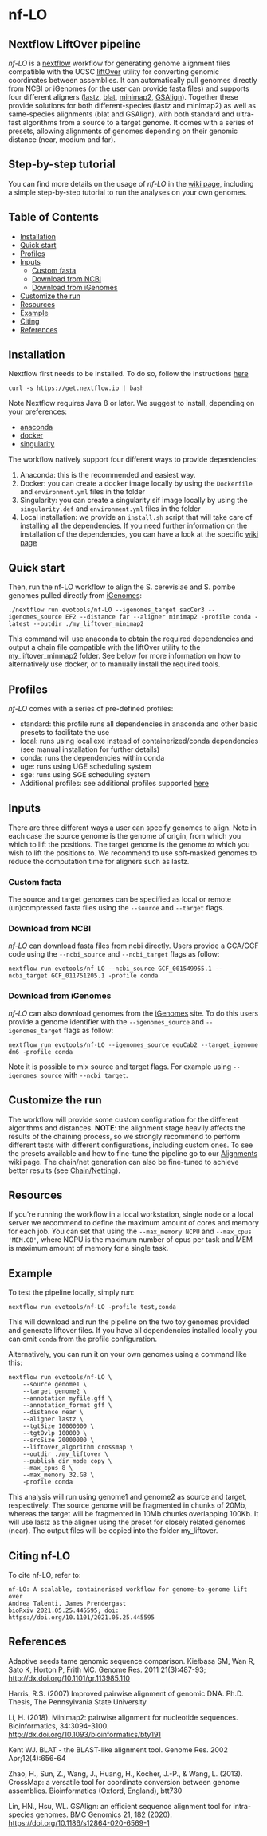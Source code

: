 # nf-LO
## Nextflow LiftOver pipeline
*nf-LO* is a [nextflow](https://www.nextflow.io/) workflow for generating genome alignment files compatible with the UCSC [liftOver](https://genome.ucsc.edu/cgi-bin/hgLiftOver) utility for converting genomic coordinates between assemblies. It can automatically pull genomes directly from NCBI or iGenomes (or the user can provide fasta files) and supports four different aligners ([lastz](https://github.com/UCSantaCruzComputationalGenomicsLab/lastz), [blat](https://hgdownload.soe.ucsc.edu/admin/exe/linux.x86_64/blat/), [minimap2](https://github.com/lh3/minimap2), [GSAlign](https://github.com/hsinnan75/GSAlign)). Together these provide solutions for both different-species (lastz and minimap2) as well as same-species alignments (blat and GSAlign), with both standard and ultra-fast algorithms from a source to a target genome. It comes with a series of presets, allowing alignments of genomes depending on their genomic distance (near, medium and far). 

## Step-by-step tutorial
You can find more details on the usage of *nf-LO* in the [wiki page](https://github.com/evotools/nf-LO/wiki), including a simple step-by-step tutorial to run the analyses on your own genomes.

## Table of Contents

- [Installation](#Installation)
- [Quick start](#Quick-start)
- [Profiles](#Profiles)
- [Inputs](#Inputs)
  - [Custom fasta](#Custom-fasta)
  - [Download from NCBI](#Download-from-NCBI)
  - [Download from iGenomes](#Download-from-iGenomes)
- [Customize the run](#Customize-the-run)
- [Resources](#Resources) 
- [Example](#Example)
- [Citing](#Citing-nf-LO)
- [References](#References)

## Installation
Nextflow first needs to be installed. 
To do so, follow the instructions [here](https://www.nextflow.io/)
```
curl -s https://get.nextflow.io | bash
```
Note Nextflow requires Java 8 or later.
We suggest to install, depending on your preferences:
 - [anaconda](https://www.anaconda.com/products/individual)
 - [docker](https://www.docker.com/)
 - [singularity](https://sylabs.io/)

The workflow natively support four different ways to provide dependencies:
1. Anaconda: this is the recommended and easiest way.
2. Docker: you can create a docker image locally by using the `Dockerfile` and `environment.yml` files in the folder
3. Singularity: you can create a singularity sif image locally by using the `singularity.def` and `environment.yml` files in the folder
4. Local installation: we provide an `install.sh` script that will take care of installing all the dependencies.
If you need further information on the installation of the dependencies, you can have a look at the specific [wiki page](https://github.com/evotools/nf-LO/wiki/Installation)

## Quick start
Then, run the nf-LO workflow to align the S. cerevisiae and S. pombe genomes pulled directly from [iGenomes](https://emea.support.illumina.com/sequencing/sequencing_software/igenome.html):
```
./nextflow run evotools/nf-LO --igenomes_target sacCer3 --igenomes_source EF2 --distance far --aligner minimap2 -profile conda -latest --outdir ./my_liftover_minimap2
```
This command will use anaconda to obtain the required dependencies and output a chain file compatible with the liftOver utility to the my_liftover_minmap2 folder. See below for more information on how to alternatively use docker, or to manually install the required tools.

## Profiles
*nf-LO* comes with a series of pre-defined profiles:
 - standard: this profile runs all dependencies in anaconda and other basic presets to facilitate the use
 - local: runs using local exe instead of containerized/conda dependencies (see manual installation for further details)
 - conda: runs the dependencies within conda
 - uge: runs using UGE scheduling system
 - sge: runs using SGE scheduling system
 - Additional profiles: see additional profiles supported [here](http://www.github.com/nf-core/configs)

## Inputs

There are three different ways a user can specify genomes to align. Note in each case the source genome is the genome of origin, from which you which to lift the positions. The target genome is the genome *to* which you wish to lift the positions to. 
We recommend to use soft-masked genomes to reduce the computation time for aligners such as lastz. 

### Custom fasta
The source and target genomes can be specified as local or remote (un)compressed fasta files using the `--source` and `--target` flags. 
### Download from NCBI
*nf-LO* can download fasta files from ncbi directly. Users provide a GCA/GCF code using the `--ncbi_source` and `--ncbi_target` flags as follow:
```
nextflow run evotools/nf-LO --ncbi_source GCF_001549955.1 --ncbi_target GCF_011751205.1 -profile conda 
```
### Download from iGenomes
*nf-LO* can also download genomes from the [iGenomes](https://emea.support.illumina.com/sequencing/sequencing_software/igenome.html) site. To do this users provide a genome identifier with the `--igenomes_source` and `--igenomes_target` flags as follow:
```
nextflow run evotools/nf-LO --igenomes_source equCab2 --target_igenome dm6 -profile conda 
```

Note it is possible to mix source and target flags. For example using `--igenomes_source` with `--ncbi_target`.

## Customize the run 
The workflow will provide some custom configuration for the different algorithms and distances. 
**NOTE**: the alignment stage heavily affects the results of the chaining process, so we strongly recommend to perform different tests with different configurations, including custom ones.
To see the presets available and how to fine-tune the pipeline go to our [Alignments](https://github.com/evotools/nf-LO/wiki/Alignments) wiki page.
The chain/net generation can also be fine-tuned to achieve better results (see [Chain/Netting](https://github.com/evotools/nf-LO/wiki/Chain-Netting)).

## Resources
If you're running the workflow in a local workstation, single node or a local server we recommend to define the maximum amount of cores and memory for each job.
You can set that using the `--max_memory NCPU` and `--max_cpus 'MEM.GB'`, where NCPU is the maximum number of cpus per task and MEM is maximum amount of memory for a single task.

## Example
To test the pipeline locally, simply run:
```
nextflow run evotools/nf-LO -profile test,conda
```
This will download and run the pipeline on the two toy genomes provided and generate liftover files. If you have all dependencies installed locally
you can omit ```conda``` from the profile configuration.

Alternatively, you can run it on your own genomes using a command like this:
```
nextflow run evotools/nf-LO \
    --source genome1 \
    --target genome2 \
    --annotation myfile.gff \
    --annotation_format gff \
    --distance near \
    --aligner lastz \
    --tgtSize 10000000 \
    --tgtOvlp 100000 \
    --srcSize 20000000 \
    --liftover_algorithm crossmap \
    --outdir ./my_liftover \
    --publish_dir_mode copy \
    --max_cpus 8 \
    --max_memory 32.GB \
    -profile conda 
```
This analysis will run using genome1 and genome2 as source and target, respectively. The source genome will be fragmented in chunks of 20Mb, 
whereas the target will be fragmented in 10Mb chunks overlapping 100Kb. It will use lastz as the aligner using the preset for closely related genomes (near).
The output files will be copied into the folder my_liftover.

## Citing nf-LO
To cite nf-LO, refer to:
```
nf-LO: A scalable, containerised workflow for genome-to-genome lift over
Andrea Talenti, James Prendergast
bioRxiv 2021.05.25.445595; doi: https://doi.org/10.1101/2021.05.25.445595
```

## References
Adaptive seeds tame genomic sequence comparison. Kiełbasa SM, Wan R, Sato K, Horton P, Frith MC. Genome Res. 2011 21(3):487-93; http://dx.doi.org/10.1101/gr.113985.110

Harris, R.S. (2007) Improved pairwise alignment of genomic DNA. Ph.D. Thesis, The Pennsylvania State University

Li, H. (2018). Minimap2: pairwise alignment for nucleotide sequences. Bioinformatics, 34:3094-3100. http://dx.doi.org/10.1093/bioinformatics/bty191

Kent WJ. BLAT - the BLAST-like alignment tool. Genome Res. 2002 Apr;12(4):656-64

Zhao, H., Sun, Z., Wang, J., Huang, H., Kocher, J.-P., & Wang, L. (2013). CrossMap: a versatile tool for coordinate conversion between genome assemblies. Bioinformatics (Oxford, England), btt730

Lin, HN., Hsu, WL. GSAlign: an efficient sequence alignment tool for intra-species genomes. BMC Genomics 21, 182 (2020). https://doi.org/10.1186/s12864-020-6569-1
